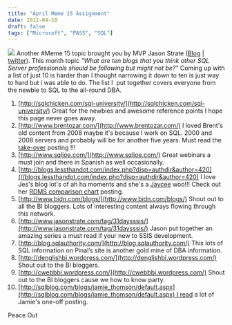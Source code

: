 ```yaml
---
title: "April Meme 15 Assignment"
date: 2012-04-10
draft: false
tags: ["Microsoft", "PASS", "SQL"]
---
```


![](http://mattvelic.com/wp-content/uploads/2011/12/meme15new.png) Another #Meme 15 topic brought you by MVP Jason Strate ([Blog](http://www.jasonstrate.com/) | [twitter](http://twitter.com/#!/stratesql)). This month topic _"What are ten blogs that you think other SQL Server professionals should be following but might not be?"_ Coming up with a list of just 10 is harder than I thought narrowing it down to ten is just way to hard but i was able to do. The list I  put together covers everyone from the newbie to SQL to the all-round DBA.

1.  [http://sqlchicken.com/sql-university/](http://sqlchicken.com/sql-university/) Great for the newbies and awesome reference points I hope this page never goes away.
2.  [http://www.brentozar.com/](http://www.brentozar.com/) I loved Brent's old content from 2008 maybe it's because I work on SQL. 2000 and 2008 servers and probably will be for another five years. Must read the [take-over](http://www.brentozar.com/blitz/) posting !!!
3.  [http://www.sqljoe.com/](http://www.sqljoe.com/) Great webinars a must join and there in Spanish as well occasionally.
4.  [http://blogs.lessthandot.com/index.php?disp=authdir&author=420](//blogs.lessthandot.com/index.php?disp=authdir&author=420) I love Jes's blog lot's of ah ha moments and she's a [Jaycee](http://www.usjaycees.org) woo!!! Check out her [RDMS comparison chart](http://blogs.lessthandot.com/index.php/DataMgmt/DataDesign/a-comparison-of-relational-database) posting.
5.  [http://www.bidn.com/blogs/](http://www.bidn.com/blogs/) Shout out to all the BI bloggers. Lots of interesting content always flowing through this network.
6.  [http://www.jasonstrate.com/tag/31daysssis/](http://www.jasonstrate.com/tag/31daysssis/) Jason put together an amazing series a must read if your new to SSIS development.
7.  [http://blog.sqlauthority.com/](http://blog.sqlauthority.com/) This lots of SQL information on Pinal’s site is another gold mine of DBA information.
8.  [http://denglishbi.wordpress.com/](http://denglishbi.wordpress.com/) Shout out to the BI bloggers.
9.  [http://cwebbbi.wordpress.com/](http://cwebbbi.wordpress.com/) Shout out to the BI bloggers cause we how to know party.
10.  [http://sqlblog.com/blogs/jamie_thomson/default.aspx](http://sqlblog.com/blogs/jamie_thomson/default.aspx) I read a lot of Jamie's one-off posting.

Peace Out